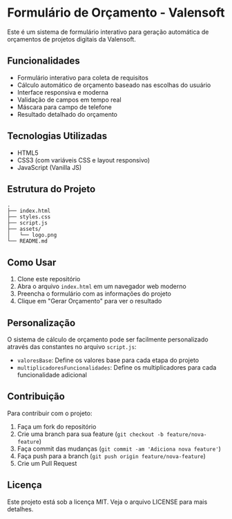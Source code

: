 # Formulário de Orçamento - Valensoft

Este é um sistema de formulário interativo para geração automática de orçamentos de projetos digitais da Valensoft.

## Funcionalidades

- Formulário interativo para coleta de requisitos
- Cálculo automático de orçamento baseado nas escolhas do usuário
- Interface responsiva e moderna
- Validação de campos em tempo real
- Máscara para campo de telefone
- Resultado detalhado do orçamento

## Tecnologias Utilizadas

- HTML5
- CSS3 (com variáveis CSS e layout responsivo)
- JavaScript (Vanilla JS)

## Estrutura do Projeto

```
.
├── index.html
├── styles.css
├── script.js
├── assets/
│   └── logo.png
└── README.md
```

## Como Usar

1. Clone este repositório
2. Abra o arquivo `index.html` em um navegador web moderno
3. Preencha o formulário com as informações do projeto
4. Clique em "Gerar Orçamento" para ver o resultado

## Personalização

O sistema de cálculo de orçamento pode ser facilmente personalizado através das constantes no arquivo `script.js`:

- `valoresBase`: Define os valores base para cada etapa do projeto
- `multiplicadoresFuncionalidades`: Define os multiplicadores para cada funcionalidade adicional

## Contribuição

Para contribuir com o projeto:

1. Faça um fork do repositório
2. Crie uma branch para sua feature (`git checkout -b feature/nova-feature`)
3. Faça commit das mudanças (`git commit -am 'Adiciona nova feature'`)
4. Faça push para a branch (`git push origin feature/nova-feature`)
5. Crie um Pull Request

## Licença

Este projeto está sob a licença MIT. Veja o arquivo LICENSE para mais detalhes. 